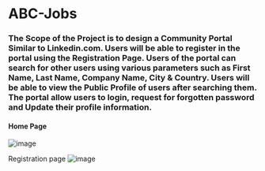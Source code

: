 # ABC-Jobs

### The Scope of the Project is to design a Community Portal Similar to Linkedin.com. Users will be able to register in the portal using the Registration Page. Users of the portal can search for other users using various parameters such as First Name, Last Name, Company Name, City & Country. Users will be able to view the Public Profile of users after searching them. The portal allow users to login, request for forgotten password and Update their profile information.

#### Home Page
![image](https://user-images.githubusercontent.com/55836478/134784913-86788a3b-e4ba-4b7b-8158-92d83dddcb6a.png)

Registration page
![image](https://user-images.githubusercontent.com/55836478/134784931-d462c2fd-2de3-40e0-bf7e-88363a88e0ca.png)
